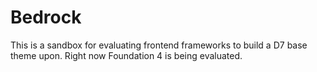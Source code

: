 Bedrock
=======

This is a sandbox for evaluating frontend frameworks to build a D7 base theme
upon. Right now Foundation 4 is being evaluated.
